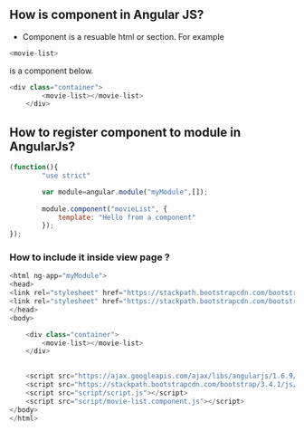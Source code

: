 ## How is component in Angular JS? ##
- Component is a resuable html or section. For example 
```js
<movie-list>
```
 is a component below.

```js
<div class="container">
        <movie-list></movie-list>
    </div>
```

## How to register component to module in AngularJs? ##
```js
(function(){
        "use strict"

        var module=angular.module("myModule",[]);
        
        module.component("movieList", {
            template: "Hello from a component"
        });
});
```

### How to include it inside view page ? ###
```js
<html ng-app="myModule">
<head>
<link rel="stylesheet" href="https://stackpath.bootstrapcdn.com/bootstrap/3.4.1/css/bootstrap.min.css" integrity="sha384-HSMxcRTRxnN+Bdg0JdbxYKrThecOKuH5zCYotlSAcp1+c8xmyTe9GYg1l9a69psu" crossorigin="anonymous">
<link rel="stylesheet" href="https://stackpath.bootstrapcdn.com/bootstrap/3.4.1/css/bootstrap-theme.min.css" integrity="sha384-6pzBo3FDv/PJ8r2KRkGHifhEocL+1X2rVCTTkUfGk7/0pbek5mMa1upzvWbrUbOZ" crossorigin="anonymous">
</head>
<body>

    <div class="container">
        <movie-list></movie-list>
    </div>
    

    <script src="https://ajax.googleapis.com/ajax/libs/angularjs/1.6.9/angular.min.js"></script>
    <script src="https://stackpath.bootstrapcdn.com/bootstrap/3.4.1/js/bootstrap.min.js" integrity="sha384-aJ21OjlMXNL5UyIl/XNwTMqvzeRMZH2w8c5cRVpzpU8Y5bApTppSuUkhZXN0VxHd" crossorigin="anonymous"></script>
    <script src="script/script.js"></script>
    <script src="script/movie-list.component.js"></script>
</body>
</html>
```
